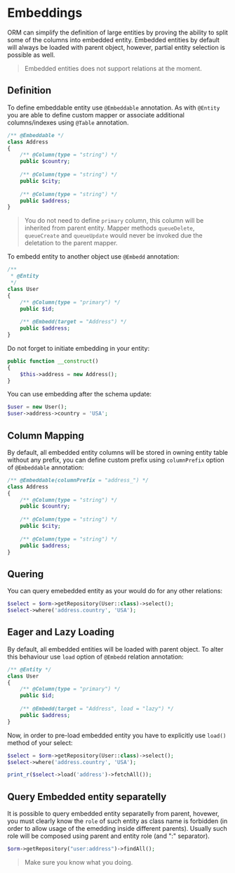 # Embeddings
ORM can simplify the definition of large entities by proving the ability to split some of the columns into embedded entity. Embedded entities by default will always be loaded with parent object, however, partial entity selection is possible as well.

> Embedded entities does not support relations at the moment.

## Definition
To define embeddable entity use `@Embeddable` annotation. As with `@Entity` you are able to define custom mapper or associate additional columns/indexes using `@Table` annotation.

```php
/** @Embeddable */
class Address 
{
    /** @Column(type = "string") */ 
    public $country;
  
    /** @Column(type = "string") */ 
    public $city;
  
    /** @Column(type = "string") */ 
    public $address;
}
```

> You do not need to define `primary` column, this column will be inherited from parent entity. Mapper methods `queueDelete`, `queueCreate` and `queueUpdate` would never be invoked due the deletation to the parent mapper.

To embedd entity to another object use `@Embedd` annotation:

```php
/**  
 * @Entity
 */
class User 
{
    /** @Column(type = "primary") */
    public $id;
    
    /** @Embedd(target = "Address") */
    public $address;
}
```

Do not forget to initiate embedding in your entity:

```php
public function __construct()
{
    $this->address = new Address();
}
```

You can use embedding after the schema update:

```php
$user = new User();
$user->address->country = 'USA';
```

## Column Mapping
By default, all embedded entity columns will be stored in owning entity table without any prefix, you can define custom prefix using
`columnPrefix` option of `@Embeddable` annotation:

```php
/** @Embeddable(columnPrefix = "address_") */
class Address 
{
    /** @Column(type = "string") */ 
    public $country;
  
    /** @Column(type = "string") */ 
    public $city;
  
    /** @Column(type = "string") */ 
    public $address;
}
```

## Quering
You can query emebedded entity as your would do for any other relations:

```php
$select = $orm->getRepository(User::class)->select();
$select->where('address.country', 'USA');
```

## Eager and Lazy Loading
By default, all embedded entities will be loaded with parent object. To alter this behaviour use `load` option of `@Embedd` relation annotation:

```php
/** @Entity */
class User 
{
    /** @Column(type = "primary") */
    public $id;
    
    /** @Embedd(target = "Address", load = "lazy") */
    public $address;
}
```

Now, in order to pre-load embedded entity you have to explicitly use `load()` method of your select:

```php
$select = $orm->getRepository(User::class)->select();
$select->where('address.country', 'USA');

print_r($select->load('address')->fetchAll());
```

## Query Embedded entity separatelly
It is possible to query embedded entity separatelly from parent, hovewer, you must clearly know the `role` of such entity as class name is forbidden (in order to allow usage of the emedding inside different parents). Usually such role will be composed using parent and entity role (and ":" separator).

```php
$orm->getRepository("user:address")->findAll();
```

> Make sure you know what you doing.
